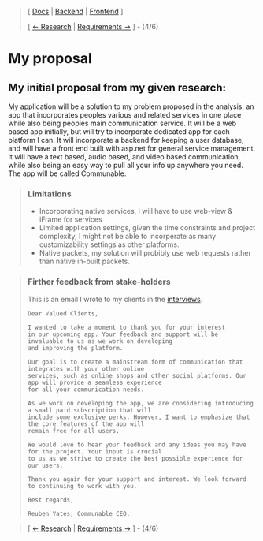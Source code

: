 ﻿> [ [Docs](https://github.com/WolfDen133/NEA-Docs/) | [Backend](https://github.com/WolfDen133/NEA-Backend) | [Frontend](https://github.com/WolfDen133/NEA-Frontend) ]
> 
> [ [<- Research](Research.md)  |  [Requirements ->](Requirements.md) ] - (4/6)

 # My proposal

## My initial proposal from my given research:

My application will be a solution to my problem proposed in the analysis, an app that incorporates peoples various and related services in one place while also being peoples main communication service. 
It will be a web based app initially, but will try to incorporate dedicated app for each platform I can.
It will incorporate a backend for keeping a user database, and will have a front end built with asp.net for general service management. 
It will have a text based, audio based, and video based communication, while also being an easy way to pull all your info up anywhere you need.
The app will be called Communable.

> ### Limitations
> 
> - Incorporating native services, I will have to use web-view & iFrame for services
> - Limited application settings, given the time constraints and project complexity, I might not be able to incorperate as many customizability settings as other platforms. 
> - Native packets, my solution will probibly use web requests rather than native in-built packets.

> ### Firther feedback from stake-holders 
> This is an email I wrote to my clients in the [interviews](Interviews.md).
> ```
> Dear Valued Clients,
>
> I wanted to take a moment to thank you for your interest
> in our upcoming app. Your feedback and support will be invaluable to us as we work on developing
> and improving the platform.
>
> Our goal is to create a mainstream form of communication that integrates with your other online
> services, such as online shops and other social platforms. Our app will provide a seamless experience
> for all your communication needs.
>
> As we work on developing the app, we are considering introducing a small paid subscription that will
> include some exclusive perks. However, I want to emphasize that the core features of the app will
> remain free for all users.
>
> We would love to hear your feedback and any ideas you may have for the project. Your input is crucial
> to us as we strive to create the best possible experience for our users.
>
> Thank you again for your support and interest. We look forward to continuing to work with you.
>
> Best regards,
>
> Reuben Yates, Communable CEO.
> ```

> [ [<- Research](Research.md)  |  [Requirements ->](Requirements.md) ] - (4/6)

